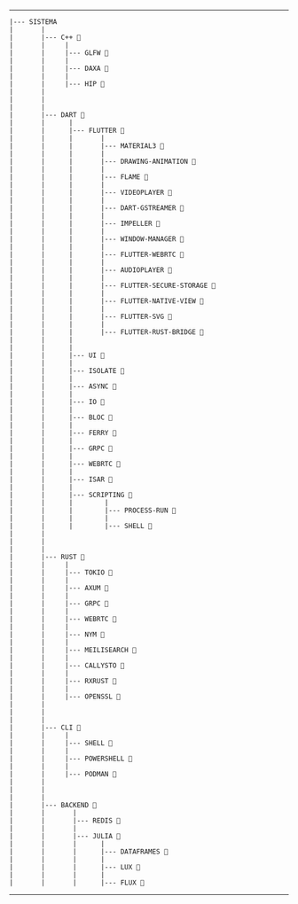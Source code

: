 ----

    |--- SISTEMA
    |       |
    |       |--- C++ 🌱
    |       |     |
    |       |     |--- GLFW 🌱
    |       |     |
    |       |     |--- DAXA 🌱
    |       |     |
    |       |     |--- HIP 🌱
    |       |
    |       |
    |       |
    |       |--- DART 🌱
    |       |      |
    |       |      |--- FLUTTER 🌱
    |       |      |       |
    |       |      |       |--- MATERIAL3 🌱
    |       |      |       |
    |       |      |       |--- DRAWING-ANIMATION 🌱
    |       |      |       |
    |       |      |       |--- FLAME 🌱
    |       |      |       |
    |       |      |       |--- VIDEOPLAYER 🌱
    |       |      |       |
    |       |      |       |--- DART-GSTREAMER 🌱
    |       |      |       |
    |       |      |       |--- IMPELLER 🌱
    |       |      |       |
    |       |      |       |--- WINDOW-MANAGER 🌱
    |       |      |       |
    |       |      |       |--- FLUTTER-WEBRTC 🌱
    |       |      |       |
    |       |      |       |--- AUDIOPLAYER 🌱
    |       |      |       |
    |       |      |       |--- FLUTTER-SECURE-STORAGE 🌱
    |       |      |       |
    |       |      |       |--- FLUTTER-NATIVE-VIEW 🌱
    |       |      |       |
    |       |      |       |--- FLUTTER-SVG 🌱
    |       |      |       |
    |       |      |       |--- FLUTTER-RUST-BRIDGE 🌱
    |       |      |
    |       |      |
    |       |      |--- UI 🌱
    |       |      |
    |       |      |--- ISOLATE 🌱
    |       |      |
    |       |      |--- ASYNC 🌱
    |       |      |
    |       |      |--- IO 🌱
    |       |      |
    |       |      |--- BLOC 🌱
    |       |      |
    |       |      |--- FERRY 🌱
    |       |      |
    |       |      |--- GRPC 🌱
    |       |      |
    |       |      |--- WEBRTC 🌱
    |       |      |
    |       |      |--- ISAR 🌱
    |       |      |
    |       |      |--- SCRIPTING 🌱
    |       |      |        |
    |       |      |        |--- PROCESS-RUN 🌱
    |       |      |        |
    |       |      |        |--- SHELL 🌱
    |       |
    |       |
    |       |
    |       |--- RUST 🌱
    |       |     |
    |       |     |--- TOKIO 🌱
    |       |     |
    |       |     |--- AXUM 🌱
    |       |     |
    |       |     |--- GRPC 🌱
    |       |     |
    |       |     |--- WEBRTC 🌱
    |       |     |
    |       |     |--- NYM 🌱
    |       |     |
    |       |     |--- MEILISEARCH 🌱
    |       |     |
    |       |     |--- CALLYSTO 🌱
    |       |     |
    |       |     |--- RXRUST 🌱
    |       |     |
    |       |     |--- OPENSSL 🌱
    |       |
    |       |
    |       |
    |       |--- CLI 🌱
    |       |     |
    |       |     |--- SHELL 🌱
    |       |     |
    |       |     |--- POWERSHELL 🌱
    |       |     |
    |       |     |--- PODMAN 🌱
    |       |
    |       |
    |       |
    |       |--- BACKEND 🌱
    |       |       |
    |       |       |--- REDIS 🌱
    |       |       |
    |       |       |--- JULIA 🌱
    |       |       |      |
    |       |       |      |--- DATAFRAMES 🌱
    |       |       |      |
    |       |       |      |--- LUX 🌱
    |       |       |      |
    |       |       |      |--- FLUX 🌱

---
